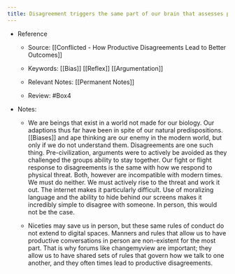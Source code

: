 ```yaml
---
title: Disagreement triggers the same part of our brain that assesses physical threat
---
```


- Reference
	 - Source: [[Conflicted - How Productive Disagreements Lead to Better Outcomes]]

	 - Keywords: [[Bias]] [[Reflex]] [[Argumentation]]

	 - Relevant Notes: [[Permanent Notes]]

	 - Review: #Box4

- Notes: 
	 - We are beings that exist in a world not made for our biology. Our adaptions thus far have been in spite of our natural predispositions. [[Biases]] and ape thinking are our enemy in the modern world, but only if we do not understand them. Disagreements are one such thing. Pre-civilization, arguments were to actively be avoided as they challenged the groups ability to stay together. Our fight or flight response to disagreements is the same with how we respond to physical threat. Both, however are incompatible with modern times. We must do neither. We must actively rise to the threat and work it out. The internet makes it particularly difficult. Use of moralizing language and the ability to hide behind our screens makes it incredibly simple to disagree with someone. In person, this would not be the case. 

	 - Niceties may save us in person, but these same rules of conduct do not extend to digital spaces. Manners and rules that allow us to have productive conversations in person are non-existent for the most part. That is why forums like changemyview are important; they allow us to have shared sets of rules that govern how we talk to one another, and they often times lead to productive disagreements. 
